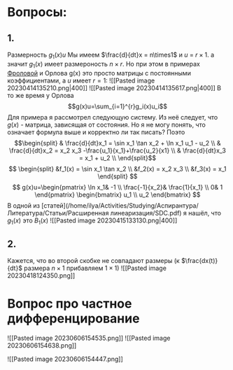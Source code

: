 # Вопросы:
## 1.
Размерность $g_1(x)u$
   Мы имеем $\frac{d}{dt}x = n\times1$  и $u$ = $r\times1$. а значит $g_1(x)$ имеет размероность $n\times r$.
   Но при этом в примерах [Фроловой](http://www.isa.ru/proceedings/images/documents/2020-70-3/56-64.pdf)   и Орлова g(x) это просто матрицы с постоянными коэффициентами, а $u$ имеет $r=1$:
   ![[Pasted image 20230414135210.png|400]]
   ![[Pasted image 20230414135617.png|400]]
   В то же время у Орлова $$g(x)u=\sum_{i=1}^{r}g_i(x)u_i$$
   Для примера я рассмотрел следующую  систему. Из неё следует, что $g(x)$ - матрица, зависящая от состояния. Но я не могу понять, что означает формула выше и корректно ли так писать? Поэто
   $$\begin{split}
& \frac{d}{dt}x_1 = \sin x_1 \tan x_2 + \ln x_1 u_1 - u_2 \\
& \frac{d}{dt}x_2 = x_2 x_3 -\frac{u_1}{x_1}+\frac{u_2}{x1} \\
& \frac{d}{dt}x_3 = x_1 + u_2 \\
\end{split}$$
$$
\begin{split}
&f_1(x) = \sin x_1 \tan x_2 \\
&f_2(x) = x_2 x_3 \\
&f_3(x) = x_1
\end{split}
$$
$$
g(x)u=\begin{pmatrix}
\ln x_1& -1 \\
\frac{-1}{x_2}& \frac{1}{x_1} \\
0& 1
\end{pmatrix}
\begin{bmatrix}
u_1 \\
u_2
\end{bmatrix}
$$
В одной из [статей](/home/ilya/Activities/Studying/Аспирантура/Литература/Статьи/Расширенная линеаризация/SDC.pdf)  я нашёл, что $g_1(x)$ это $B_1(x)$ 
![[Pasted image 20230415133130.png|400]]
## 2.
Кажется, что во второй скобке не совпадают размеры (к $\frac{dx(t)}{dt}$ размера $n \times 1$ прибавляем $1 \times 1$)
![[Pasted image 20230418124350.png]]

# Вопрос про частное дифференцирование

![[Pasted image 20230606154535.png]]
![[Pasted image 20230606154638.png]]


![[Pasted image 20230606154447.png]]
